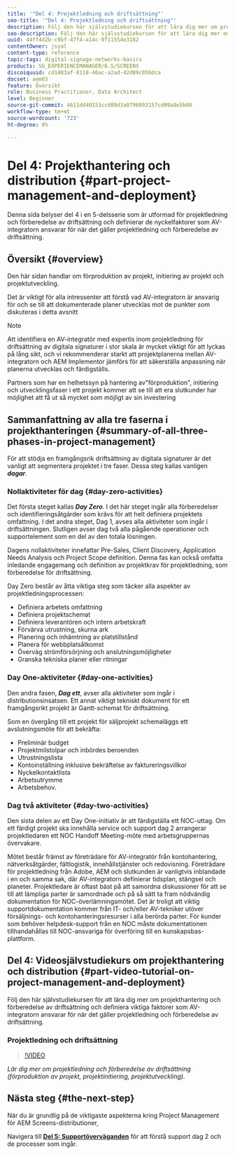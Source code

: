 ```yaml
---
title: '"Del 4: Projektledning och driftsättning"'
seo-title: '"Del 4: Projektledning och driftsättning"'
description: Följ den här självstudiekursen för att lära dig mer om projektledning och förberedelser för driftsättning (förproduktion av projekt, projektinitiering, projektutveckling). Dessutom får du veta hur projektets omfattning och tidsplan definieras tillsammans med information om leverantör, internt arbete och skurna ark.
seo-description: Följ den här självstudiekursen för att lära dig mer om projektledning och förberedelser för driftsättning (förproduktion av projekt, projektinitiering, projektutveckling). Dessutom får du veta hur projektets omfattning och tidsplan definieras tillsammans med information om leverantör, internt arbete och skurna ark.
uuid: 44ff4d2b-c9bf-47f4-a14c-9f11554e3182
contentOwner: jsyal
content-type: reference
topic-tags: digital-signage-networks-basics
products: SG_EXPERIENCEMANAGER/6.5/SCREENS
discoiquuid: cd1483af-8118-46ac-a2ad-42d89c05bdca
docset: aem65
feature: Översikt
role: Business Practitioner, Data Architect
level: Beginner
source-git-commit: 4611dd40153ccd09d3a0796093157cd09a8e5b80
workflow-type: tm+mt
source-wordcount: '723'
ht-degree: 0%

---
```



# Del 4: Projekthantering och distribution {#part-project-management-and-deployment}

Denna sida belyser del 4 i en 5-delsserie som är utformad för projektledning och förberedelse av driftsättning och definierar de nyckelfaktorer som AV-integratorn ansvarar för när det gäller projektledning och förberedelse av driftsättning.

## Översikt {#overview}

Den här sidan handlar om förproduktion av projekt, initiering av projekt och projektutveckling.

Det är viktigt för alla intressenter att förstå vad AV-integratorn är ansvarig för och se till att dokumenterade planer utvecklas mot de punkter som diskuteras i detta avsnitt

>[!NOTE]
>
>Att identifiera en AV-integratör med expertis inom projektledning för driftsättning av digitala signaturer i stor skala är mycket viktigt för att lyckas på lång sikt, och vi rekommenderar starkt att projektplanerna mellan AV-integratorn och AEM Implementor jämförs för att säkerställa anpassning när planerna utvecklas och färdigställs.
>
>Partners som har en helhetssyn på hantering av&quot;förproduktion&quot;, initiering och utvecklingsfaser i ett projekt kommer att se till att era slutkunder har möjlighet att få ut så mycket som möjligt av sin investering

## Sammanfattning av alla tre faserna i projekthanteringen {#summary-of-all-three-phases-in-project-management}

För att stödja en framgångsrik driftsättning av digitala signaturer är det vanligt att segmentera projektet i tre faser. Dessa steg kallas vanligen ***dagar***.

### Nollaktiviteter för dag {#day-zero-activities}

Det första steget kallas ***Day Zero***. I det här steget ingår alla förberedelser och identifieringsåtgärder som krävs för att helt definiera projektets omfattning. I det andra steget, Dag 1, avses alla aktiviteter som ingår i driftsättningen. Slutligen avser dag två alla pågående operationer och supportelement som en del av den totala lösningen.

Dagens nollaktiviteter innefattar Pre-Sales, Client Discovery, Application Needs Analysis och Project Scope definition. Denna fas kan också omfatta inledande engagemang och definition av projektkrav för projektledning, som förberedelse för driftsättning.

Day Zero består av åtta viktiga steg som täcker alla aspekter av projektledningsprocessen:

* Definiera arbetets omfattning
* Definiera projektschemat
* Definiera leverantören och intern arbetskraft
* Förvärva utrustning, skurna ark
* Planering och inhämtning av platstillstånd
* Planera för webbplatsåtkomst
* Överväg strömförsörjning och anslutningsmöjligheter
* Granska tekniska planer eller ritningar

### Day One-aktiviteter {#day-one-activities}

Den andra fasen, ***Dag ett***, avser alla aktiviteter som ingår i distributionsinsatsen. Ett annat viktigt tekniskt dokument för ett framgångsrikt projekt är Gantt-schemat för driftsättning.

Som en övergång till ett projekt för säljprojekt schemaläggs ett avslutningsmöte för att bekräfta:

* Preliminär budget
* Projektmilstolpar och inbördes beroenden
* Utrustningslista
* Kontoinställning inklusive bekräftelse av faktureringsvillkor
* Nyckelkontaktlista
* Arbetsutrymme
* Arbetsbehov.

### Dag två aktiviteter {#day-two-activities}

Den sista delen av ett Day One-initiativ är att färdigställa ett NOC-uttag. Om ett färdigt projekt ska innehålla service och support dag 2 arrangerar projektledaren ett NOC Handoff Meeting-möte med arbetsgruppernas övervakare.

Mötet består främst av företrädare för AV-integratör från kontohantering, nätverksåtgärder, fältlogistik, innehållstjänster och redovisning. Företrädare för projektledning från Adobe, AEM och slutkunden är vanligtvis inblandade i en och samma sak, där AV-integratorn definierar tidsplan, stängsel och planeter. Projektledare är oftast bäst på att samordna diskussioner för att se till att lämpliga parter är samordnade och på så sätt ta fram nödvändig dokumentation för NOC-överlämningsmötet. Det är troligt att viktig supportdokumentation kommer från IT- och/eller AV-tekniker utöver försäljnings- och kontohanteringsresurser i alla berörda parter. För kunder som behöver helpdesk-support från en NOC måste dokumentationen tillhandahållas till NOC-ansvariga för överföring till en kunskapsbas-plattform.

## Del 4: Videosjälvstudiekurs om projekthantering och distribution {#part-video-tutorial-on-project-management-and-deployment}

Följ den här självstudiekursen för att lära dig mer om projekthantering och förberedelse av driftsättning och definiera viktiga faktorer som AV-integratorn ansvarar för när det gäller projektledning och förberedelse av driftsättning.

### Projektledning och driftsättning

>[!VIDEO](https://video.tv.adobe.com/v/28408)

*Lär dig mer om projektledning och förberedelse av driftsättning (förproduktion av projekt, projektinitiering, projektutveckling).*

## Nästa steg {#the-next-step}

När du är grundlig på de viktigaste aspekterna kring Project Management för AEM Screens-distributioner,

Navigera till **[Del 5: Supportöverväganden](support-considerations.md)** för att förstå support dag 2 och de processer som ingår.

